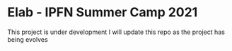 # Elab - IPFN Summer Camp 2021

This project is under development
I will update this repo as the project has being evolves
